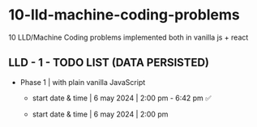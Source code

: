 # 10-lld-machine-coding-problems

10 LLD/Machine Coding problems implemented both in vanilla js + react

## LLD - 1 - TODO LIST (DATA PERSISTED)

- Phase 1 | with plain vanilla JavaScript

  - start date & time | 6 may 2024 | 2:00 pm - 6:42 pm ✅

  - start date & time | 6 may 2024 | 2:00 pm
